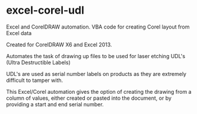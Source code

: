 # excel-corel-udl
Excel and CorelDRAW automation. VBA code for creating Corel layout from Excel data

Created for CorelDRAW X6 and Excel 2013.

Automates the task of drawing up files to be used for laser etching UDL's (Ultra Destructible Labels)

UDL's are used as serial number labels on products as they are extremely difficult to tamper with.

This Excel/Corel automation gives the option of creating the drawing from a column of values, either created or pasted into the document, or by providing a start and end serial number.
